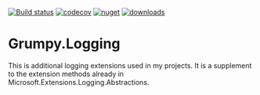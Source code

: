 [![Build status](https://ci.appveyor.com/api/projects/status/lxxiqar47aqo62db?svg=true)](https://ci.appveyor.com/project/GrumpyBusted/grumpy-servicebase)
[![codecov](https://codecov.io/gh/GrumpyBusted/Grumpy.Logging/branch/master/graph/badge.svg)](https://codecov.io/gh/GrumpyBusted/Grumpy.Logging)
[![nuget](https://img.shields.io/nuget/v/Grumpy.Logging.svg)](https://www.nuget.org/packages/Grumpy.Logging/)
[![downloads](https://img.shields.io/nuget/dt/Grumpy.Logging.svg)](https://www.nuget.org/packages/Grumpy.Logging/)

# Grumpy.Logging
This is additional logging extensions used in my projects. It is a supplement to the extension methods 
already in Microsoft.Extensions.Logging.Abstractions.